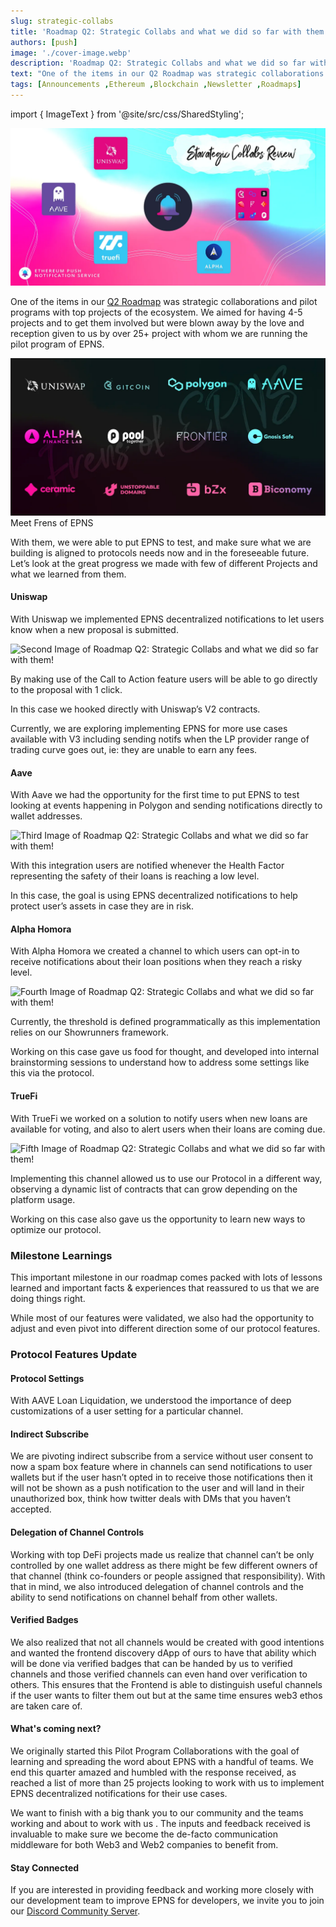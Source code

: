 ```yaml
---
slug: strategic-collabs
title: 'Roadmap Q2: Strategic Collabs and what we did so far with them!'
authors: [push]
image: './cover-image.webp'
description: 'Roadmap Q2: Strategic Collabs and what we did so far with them!'
text: "One of the items in our Q2 Roadmap was strategic collaborations and pilot programs with top projects of the ecosystem. We aimed for having 4-5 projects and to get them involved but were blown away by the love and reception given to us by over 25+ project with whom we are running the pilot program of EPNS."
tags: [Announcements ,Ethereum ,Blockchain ,Newsletter ,Roadmaps]
---
```

import { ImageText } from '@site/src/css/SharedStyling';

![Cover Image of Roadmap Q2: Strategic Collabs and what we did so far with them](./cover-image.webp)

<!--truncate-->

One of the items in our [Q2 Roadmap](https://medium.com/ethereum-push-notification-service/epns-roadmap-2021-c4ededc57a12) was strategic collaborations and pilot programs with top projects of the ecosystem. We aimed for having 4-5 projects and to get them involved but were blown away by the love and reception given to us by over 25+ project with whom we are running the pilot program of EPNS.

![First Image of Roadmap Q2: Strategic Collabs and what we did so far with them!](./image-1.webp)
<ImageText>Meet Frens of EPNS</ImageText>

With them, we were able to put EPNS to test, and make sure what we are building is aligned to protocols needs now and in the foreseeable future. Let’s look at the great progress we made with few of different Projects and what we learned from them.

#### Uniswap
With Uniswap we implemented EPNS decentralized notifications to let users know when a new proposal is submitted.

![Second Image of Roadmap Q2: Strategic Collabs and what we did so far with them!](./image-2.gif)

By making use of the Call to Action feature users will be able to go directly to the proposal with 1 click.

In this case we hooked directly with Uniswap’s V2 contracts.

Currently, we are exploring implementing EPNS for more use cases available with V3 including sending notifs when the LP provider range of trading curve goes out, ie: they are unable to earn any fees.

#### Aave
With Aave we had the opportunity for the first time to put EPNS to test looking at events happening in Polygon and sending notifications directly to wallet addresses.

![Third Image of Roadmap Q2: Strategic Collabs and what we did so far with them!](./image-3.gif)

With this integration users are notified whenever the Health Factor representing the safety of their loans is reaching a low level.

In this case, the goal is using EPNS decentralized notifications to help protect user’s assets in case they are in risk.

#### Alpha Homora
With Alpha Homora we created a channel to which users can opt-in to receive notifications about their loan positions when they reach a risky level.

![Fourth Image of Roadmap Q2: Strategic Collabs and what we did so far with them!](./image-4.gif)

Currently, the threshold is defined programmatically as this implementation relies on our Showrunners framework.

Working on this case gave us food for thought, and developed into internal brainstorming sessions to understand how to address some settings like this via the protocol.

#### TrueFi
With TrueFi we worked on a solution to notify users when new loans are available for voting, and also to alert users when their loans are coming due.

![Fifth Image of Roadmap Q2: Strategic Collabs and what we did so far with them!](./image-5.gif)

Implementing this channel allowed us to use our Protocol in a different way, observing a dynamic list of contracts that can grow depending on the platform usage.

Working on this case also gave us the opportunity to learn new ways to optimize our protocol.

### Milestone Learnings
This important milestone in our roadmap comes packed with lots of lessons learned and important facts & experiences that reassured to us that we are doing things right.

While most of our features were validated, we also had the opportunity to adjust and even pivot into different direction some of our protocol features.

### Protocol Features Update

#### Protocol Settings
With AAVE Loan Liquidation, we understood the importance of deep customizations of a user setting for a particular channel.

#### Indirect Subscribe
We are pivoting indirect subscribe from a service without user consent to now a spam box feature where in channels can send notifications to user wallets but if the user hasn’t opted in to receive those notifications then it will not be shown as a push notification to the user and will land in their unauthorized box, think how twitter deals with DMs that you haven’t accepted.

#### Delegation of Channel Controls
Working with top DeFi projects made us realize that channel can’t be only controlled by one wallet address as there might be few different owners of that channel (think co-founders or people assigned that responsibility). With that in mind, we also introduced delegation of channel controls and the ability to send notifications on channel behalf from other wallets.

#### Verified Badges
We also realized that not all channels would be created with good intentions and wanted the frontend discovery dApp of ours to have that ability which will be done via verified badges that can be handed by us to verified channels and those verified channels can even hand over verification to others. This ensures that the Frontend is able to distinguish useful channels if the user wants to filter them out but at the same time ensures web3 ethos are taken care of.


#### What's coming next?
We originally started this Pilot Program Collaborations with the goal of learning and spreading the word about EPNS with a handful of teams. We end this quarter amazed and humbled with the response received, as reached a list of more than 25 projects looking to work with us to implement EPNS decentralized notifications for their use cases.

We want to finish with a big thank you to our community and the teams working and about to work with us . The inputs and feedback received is invaluable to make sure we become the de-facto communication middleware for both Web3 and Web2 companies to benefit from.

#### Stay Connected
If you are interested in providing feedback and working more closely with our development team to improve EPNS for developers, we invite you to join our [Discord Community Server](https://discord.gg/nYrqZ734nu).



